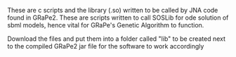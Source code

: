 These are c scripts and the library (.so) written to be called by JNA code found in GRaPe2.
These are scripts written to call SOSLib for ode solution of sbml models, hence vital for GRaPe's Genetic Algorithm to function.

Download the files and put them into a folder called "lib" to be created next to the compiled GRaPe2 jar file for the software to work accordingly
